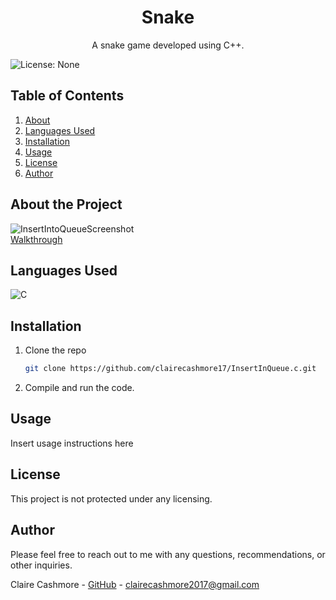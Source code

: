 <p align="center">
    <h1 align="center">Snake</h1>
    <p align="center">A snake game developed using C++.</p>
</p>

![License: None](https://img.shields.io/badge/License-None-lightgrey.svg)

## Table of Contents

<ol>
    <li><a href="#about-the-project">About</a></li>
    <li><a href="#languages-used">Languages Used</a></li>
    <li><a href="#installation">Installation</a></li>
    <li><a href="#usage">Usage</a></li>
    <li><a href="#license">License</a></li>
    <li><a href="#author">Author</a></li>
</ol>

## About the Project

![InsertIntoQueueScreenshot](./InsertIntoQueueCap.PNG)<br />
[Walkthrough](https://www.youtube.com/watch?v=Wn5E4NO5dKs)

## Languages Used

![C](https://img.shields.io/badge/c-%2300599C.svg?style=for-the-badge&logo=c&logoColor=white)

## Installation

1. Clone the repo
    ```sh
    git clone https://github.com/clairecashmore17/InsertInQueue.c.git
    ```
2. Compile and run the code.

## Usage

<p>Insert usage instructions here</p>

## License

This project is not protected under any licensing.

## Author

Please feel free to reach out to me with any questions, recommendations, or other inquiries.

Claire Cashmore - [GitHub](https://github.com/clairecashmore17/) - clairecashmore2017@gmail.com
